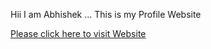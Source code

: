 Hii I am Abhishek ... This is my Profile Website
<!DOCTYPE html>
<html lang="en">
<head>
	<meta charset="utf-8">
	
	
</head>
<body>
<a href="index.html">Please click here to visit Website</a>
</body>
</html>
